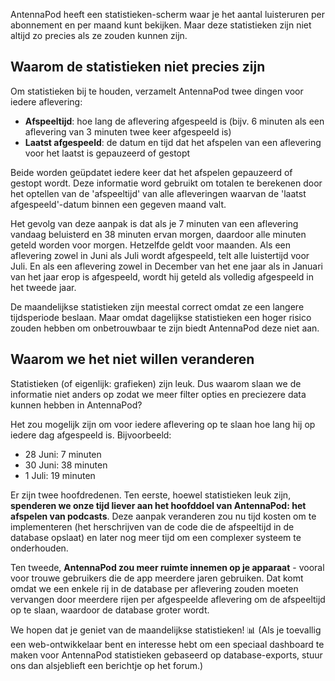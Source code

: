 AntennaPod heeft een statistieken-scherm waar je het aantal luisteruren per abonnement en per maand kunt bekijken. Maar deze statistieken zijn niet altijd zo precies als ze zouden kunnen zijn.

## Waarom de statistieken niet precies zijn

Om statistieken bij te houden, verzamelt AntennaPod twee dingen voor iedere aflevering:

* **Afspeeltijd**: hoe lang de aflevering afgespeeld is (bijv. 6 minuten als een aflevering van 3 minuten twee keer afgespeeld is)
* **Laatst afgespeeld**: de datum en tijd dat het afspelen van een aflevering voor het laatst is gepauzeerd of gestopt

Beide worden geüpdatet iedere keer dat het afspelen gepauzeerd of gestopt wordt. Deze informatie word gebruikt om totalen te berekenen door het optellen van de 'afspeeltijd' van alle afleveringen waarvan de 'laatst afgespeeld'-datum binnen een gegeven maand valt.

Het gevolg van deze aanpak is dat als je 7 minuten van een aflevering vandaag beluisterd en 38 minuten ervan morgen, daardoor alle minuten geteld worden voor morgen. Hetzelfde geldt voor maanden. Als een aflevering zowel in Juni als Juli wordt afgespeeld, telt alle luistertijd voor Juli. En als een aflevering zowel in December van het ene jaar als in Januari van het jaar erop is afgespeeld, wordt hij geteld als volledig afgespeeld in het tweede jaar.

De maandelijkse statistieken zijn meestal correct omdat ze een langere tijdsperiode beslaan. Maar omdat dagelijkse statistieken een hoger risico zouden hebben om onbetrouwbaar te zijn biedt AntennaPod deze niet aan.

## Waarom we het niet willen veranderen

Statistieken (of eigenlijk: grafieken) zijn leuk. Dus waarom slaan we de informatie niet anders op zodat we meer filter opties en preciezere data kunnen hebben in AntennaPod?

Het zou mogelijk zijn om voor iedere aflevering op te slaan hoe lang hij op iedere dag afgespeeld is. Bijvoorbeeld:

* 28 Juni: 7 minuten
* 30 Juni: 38 minuten
* 1 Juli: 19 minuten

Er zijn twee hoofdredenen. Ten eerste, hoewel statistieken leuk zijn, **spenderen we onze tijd liever aan het hoofddoel van AntennaPod: het afspelen van podcasts**. Deze aanpak veranderen zou nu tijd kosten om te implementeren (het herschrijven van de code die de afspeeltijd in de database opslaat) en later nog meer tijd om een complexer systeem te onderhouden.

Ten tweede, **AntennaPod zou meer ruimte innemen op je apparaat** - vooral voor trouwe gebruikers die de app meerdere jaren gebruiken. Dat komt omdat we een enkele rij in de database per aflevering zouden moeten vervangen door meerdere rijen per afgespeelde aflevering om de afspeeltijd op te slaan, waardoor de database groter wordt.

We hopen dat je geniet van de maandelijkse statistieken! 📊 (Als je toevallig een web-ontwikkelaar bent en interesse hebt om een speciaal dashboard te maken voor AntennaPod statistieken gebaseerd op database-exports, stuur ons dan alsjeblieft een berichtje op het forum.)
